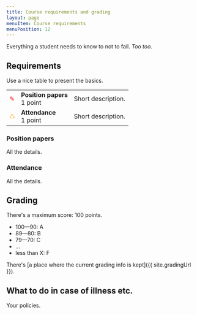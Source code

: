 ```yaml
---
title: Course requirements and grading
layout: page
menuItem: Course requirements
menuPosition: 12
---
```

Everything a student needs to know to not to fail. *Too too.*

## Requirements

Use a nice table to present the basics.

<table>
	<tbody>	
		<tr>
			<td class="icon" style="color: red">✎</td>
			<td><b>Position papers</b><br>1 point</td>
			<td>Short description.</td>
		</tr>
		<tr>
			<td class="icon" style="color: orange">♺</td>
			<td><b>Attendance</b><br>1 point</td>
			<td>Short description.</td>
		</tr>
	</tbody>
</table>


### Position papers

All the details.


### Attendance

All the details.


## Grading

There's a maximum score: 100 points.

- 100—90: A
- 89—80: B
- 79—70: C
- …
- less than X: F

There's [a place where the current grading info is kept]({{ site.gradingUrl }}).


## What to do in case of illness etc.

Your policies.
